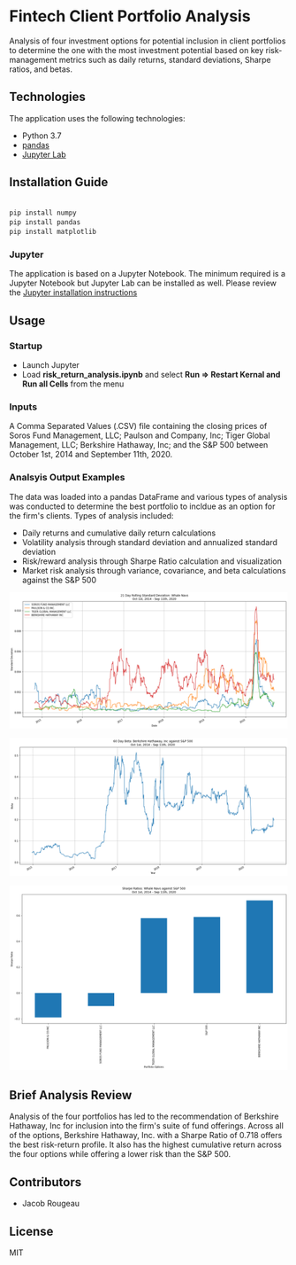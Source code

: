 # Fintech Client Portfolio Analysis

Analysis of four investment options for potential inclusion in client portfolios to determine the one with the most investment potential based on key risk-management metrics such as daily returns, standard deviations, Sharpe ratios, and betas.

## Technologies

The application uses the following technologies:

- Python 3.7
- [pandas](https://pandas.pydata.org/pandas-docs/stable/index.html)
- [Jupyter Lab](https://jupyter.org/)

## Installation Guide

```python

pip install numpy
pip install pandas
pip install matplotlib

```

### Jupyter

The application is based on a Jupyter Notebook. The minimum required is a Jupyter Notebook but Jupyter Lab can be installed as well.  Please review the [Jupyter installation instructions](https://jupyter.org/install)

## Usage

### Startup

- Launch Jupyter
- Load **risk_return_analysis.ipynb** and select **Run => Restart Kernal and Run all Cells** from the menu

### Inputs

A Comma Separated Values (.CSV) file containing the closing prices of Soros Fund Management, LLC; Paulson and Company,
Inc; Tiger Global Management, LLC; Berkshire Hathaway, Inc; and the S&P 500 between October 1st, 2014 and September
11th, 2020.

### Analsyis Output Examples

The data was loaded into a pandas DataFrame and various types of analysis was conducted to determine the
best portfolio to incldue as an option for the firm's clients.  Types of analysis included:

- Daily returns and cumulative daily return calculations
- Volatility analysis through standard deviation and annualized standard deviation
- Risk/reward analysis through Sharpe Ratio calculation and visualization
- Market risk analysis through variance, covariance, and beta calculations against the S&P 500

![screenshot of rolling standard deviation](docs/images/rstd.png)

![screenshot of Berkshire Hathaway, Inc 60 Day Rolling Beta](docs/images/bh_beta.png)

![screenshot of Sharpe Ratios](docs/images/sharpe.png)

## Brief Analysis Review

Analysis of the four portfolios has led to the recommendation of Berkshire Hathaway, Inc for inclusion into the firm's suite of fund offerings.  Across all of the options, Berkshire Hathaway, Inc. with a Sharpe Ratio of 0.718 offers the best risk-return profile.  It also has the highest cumulative return across the four options while offering a lower risk than
the S&P 500.

## Contributors

- Jacob Rougeau

## License

MIT
